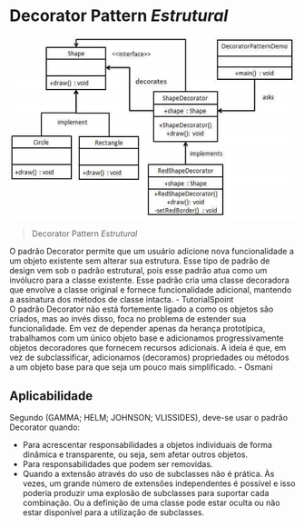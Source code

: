 # Decorator Pattern _Estrutural_

![DecoratorPattern](./img/decoratorPattern.png)
> Decorator Pattern _Estrutural_

O padrão Decorator permite que um usuário adicione nova funcionalidade a um objeto existente sem alterar sua estrutura. Esse tipo de padrão de design vem sob o padrão estrutural, pois esse padrão atua como um invólucro para a classe existente. Esse padrão cria uma classe decoradora que envolve a classe original e fornece funcionalidade adicional, mantendo a assinatura dos métodos de classe intacta. - TutorialSpoint<br/>
O padrão Decorator não está fortemente ligado a como os objetos são criados, mas ao invés disso, foca no problema de estender sua funcionalidade. Em vez de depender apenas da herança prototípica, trabalhamos com um único objeto base e adicionamos progressivamente objetos decoradores que fornecem recursos adicionais. A ideia é que, em vez de subclassificar, adicionamos (decoramos) propriedades ou métodos a um objeto base para que seja um pouco mais simplificado. - Osmani<br/>

## Aplicabilidade 
Segundo (GAMMA; HELM; JOHNSON; VLISSIDES), deve-se usar o padrão Decorator quando:
- Para acrescentar responsabilidades a objetos individuais de forma dinâmica e transparente, ou seja, sem afetar outros objetos.
- Para responsabilidades que podem ser removidas.
- Quando a extensão através do uso de subclasses não é prática. Às vezes, um grande número de extensões independentes é possível e isso poderia produzir uma explosão de subclasses para suportar cada combinação. Ou a definição de uma classe pode estar oculta ou não estar disponível para a utilização de subclasses.

